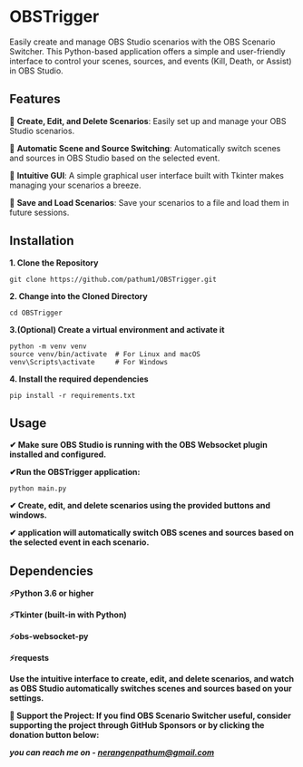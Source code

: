 # **OBSTrigger**

Easily create and manage OBS Studio scenarios with the OBS Scenario Switcher. This Python-based application offers a simple and user-friendly interface to control your scenes, sources, and events (Kill, Death, or Assist) in OBS Studio.

## **Features**

🔷 **Create, Edit, and Delete Scenarios**: Easily set up and manage your OBS Studio scenarios.

🔷 **Automatic Scene and Source Switching**: Automatically switch scenes and sources in OBS Studio based on the selected event.

🔷 **Intuitive GUI**: A simple graphical user interface built with Tkinter makes managing your scenarios a breeze.

🔷 **Save and Load Scenarios**: Save your scenarios to a file and load them in future sessions.

## **Installation**

**1. Clone the Repository**

```
git clone https://github.com/pathum1/OBSTrigger.git
```

**2. Change into the Cloned Directory**

```
cd OBSTrigger
```

**3.(Optional) Create a virtual environment and activate it**

```
python -m venv venv
source venv/bin/activate  # For Linux and macOS
venv\Scripts\activate     # For Windows
```

**4. Install the required dependencies**
```
pip install -r requirements.txt
```


## **Usage**
**✔ Make sure OBS Studio is running with the OBS Websocket plugin installed and configured.**

**✔Run the OBSTrigger application:**

```
python main.py
```

**✔ Create, edit, and delete scenarios using the provided buttons and windows.**

**✔ application will automatically switch OBS scenes and sources based on the selected event in each scenario.**


## **Dependencies** 

**⚡Python 3.6 or higher**

**⚡Tkinter (built-in with Python)**

**⚡obs-websocket-py**

**⚡requests**

**Use the intuitive interface to create, edit, and delete scenarios, and watch as OBS Studio automatically switches scenes and sources based on your settings.**

**🌟 Support the Project: If you find OBS Scenario Switcher useful, consider supporting the project through GitHub Sponsors or by clicking the donation button below:**


***you can reach me on - nerangenpathum@gmail.com***
